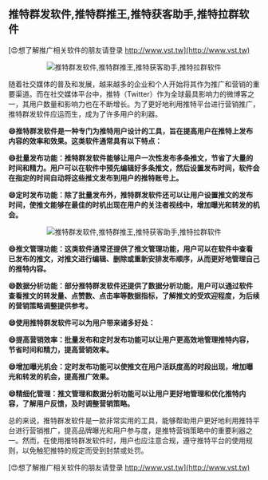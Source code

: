 ## **推特群发软件,推特群推王,推特获客助手,推特拉群软件**

[😍想了解推广相关软件的朋友请登录 http://www.vst.tw](http://www.vst.tw)

 <center><img src="https://vst.tw/MP4/tuiguang/png/4.png" alt="推特群发软件,推特群推王,推特获客助手,推特拉群软件"></center>

随着社交媒体的普及和发展，越来越多的企业和个人开始将其作为推广和营销的重要渠道。而在社交媒体平台中，推特（Twitter）作为全球最具影响力的微博客之一，其用户数量和影响力也在不断增长。为了更好地利用推特平台进行营销推广，推特群发软件应运而生，成为了许多用户的利器。

**😄推特群发软件是一种专门为推特用户设计的工具，旨在提高用户在推特上发布内容的效率和效果。这类软件通常具有以下特点：**

**😄批量发布功能：推特群发软件能够让用户一次性发布多条推文，节省了大量的时间和精力。用户可以在软件中预先编辑好多条推文，然后设置发布时间，软件会在指定的时间自动将这些推文发布到用户的推特账号上。**

**😄定时发布功能：除了批量发布外，推特群发软件还可以让用户设置推文的发布时间，使推文能够在最佳的时机出现在用户的关注者视线中，增加曝光和转发的机会。**

 <center><img src="https://vst.tw/MP4/tuiguang/png/4.png" alt="推特群发软件,推特群推王,推特获客助手,推特拉群软件"></center>

**😄推文管理功能：这类软件通常还提供了推文管理功能，用户可以在软件中查看已发布的推文，对推文进行编辑、删除或重新安排发布顺序，从而更好地管理自己的推特内容。**

**😄数据分析功能：部分推特群发软件还提供了数据分析功能，用户可以通过软件查看推文的转发量、点赞数、点击率等数据指标，了解推文的受欢迎程度，为后续的营销策略调整提供参考。**

**😄使用推特群发软件可以为用户带来诸多好处：**

**😄提高营销效率：批量发布和定时发布功能可以让用户更高效地管理推特内容，节省时间和精力，提高营销效率。**

**😄增加曝光机会：定时发布功能可以使推文在用户活跃度高的时段出现，增加曝光和转发的机会，提高推广效果。**

**😄精细化管理：推文管理和数据分析功能可以让用户更好地管理和优化推特内容，了解用户反馈，及时调整营销策略。**

总的来说，推特群发软件是一款非常实用的工具，能够帮助用户更好地利用推特平台进行营销推广，提高品牌曝光和用户参与度，是推特营销策略中的重要利器之一。然而，在使用推特群发软件时，用户也应注意合规，遵守推特平台的使用规则，以免触犯推特的规定而受到封禁或处罚。

[😍想了解推广相关软件的朋友请登录 http://www.vst.tw](http://www.vst.tw)



